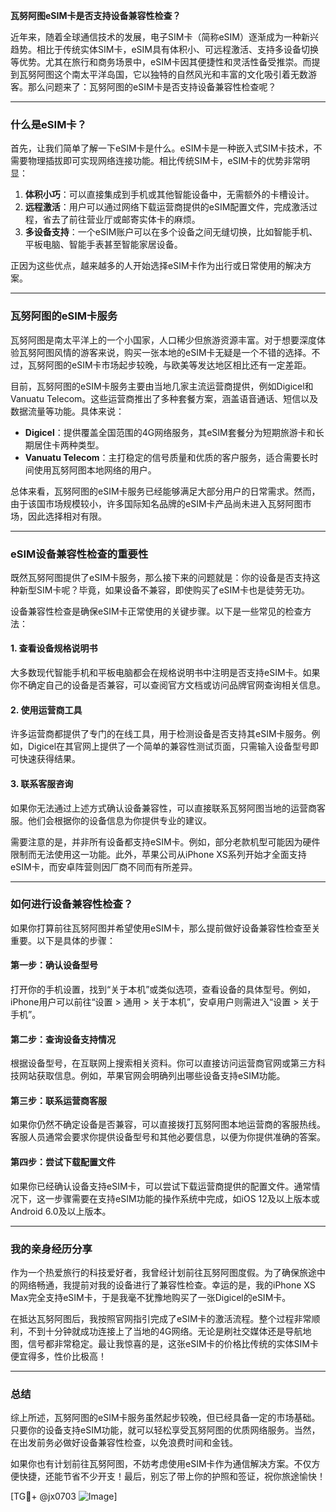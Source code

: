 **瓦努阿图eSIM卡是否支持设备兼容性检查？**

近年来，随着全球通信技术的发展，电子SIM卡（简称eSIM）逐渐成为一种新兴趋势。相比于传统实体SIM卡，eSIM具有体积小、可远程激活、支持多设备切换等优势。尤其在旅行和商务场景中，eSIM卡因其便捷性和灵活性备受推崇。而提到瓦努阿图这个南太平洋岛国，它以独特的自然风光和丰富的文化吸引着无数游客。那么问题来了：瓦努阿图的eSIM卡是否支持设备兼容性检查呢？

---

### 什么是eSIM卡？

首先，让我们简单了解一下eSIM卡是什么。eSIM卡是一种嵌入式SIM卡技术，不需要物理插拔即可实现网络连接功能。相比传统SIM卡，eSIM卡的优势非常明显：

1. **体积小巧**：可以直接集成到手机或其他智能设备中，无需额外的卡槽设计。
2. **远程激活**：用户可以通过网络下载运营商提供的eSIM配置文件，完成激活过程，省去了前往营业厅或邮寄实体卡的麻烦。
3. **多设备支持**：一个eSIM账户可以在多个设备之间无缝切换，比如智能手机、平板电脑、智能手表甚至智能家居设备。

正因为这些优点，越来越多的人开始选择eSIM卡作为出行或日常使用的解决方案。

---

### 瓦努阿图的eSIM卡服务

瓦努阿图是南太平洋上的一个小国家，人口稀少但旅游资源丰富。对于想要深度体验瓦努阿图风情的游客来说，购买一张本地的eSIM卡无疑是一个不错的选择。不过，瓦努阿图的eSIM卡市场起步较晚，与欧美等发达地区相比还有一定差距。

目前，瓦努阿图的eSIM卡服务主要由当地几家主流运营商提供，例如Digicel和Vanuatu Telecom。这些运营商推出了多种套餐方案，涵盖语音通话、短信以及数据流量等功能。具体来说：

- **Digicel**：提供覆盖全国范围的4G网络服务，其eSIM套餐分为短期旅游卡和长期居住卡两种类型。
- **Vanuatu Telecom**：主打稳定的信号质量和优质的客户服务，适合需要长时间使用瓦努阿图本地网络的用户。

总体来看，瓦努阿图的eSIM卡服务已经能够满足大部分用户的日常需求。然而，由于该国市场规模较小，许多国际知名品牌的eSIM卡产品尚未进入瓦努阿图市场，因此选择相对有限。

---

### eSIM设备兼容性检查的重要性

既然瓦努阿图提供了eSIM卡服务，那么接下来的问题就是：你的设备是否支持这种新型SIM卡呢？毕竟，如果设备不兼容，即使购买了eSIM卡也是徒劳无功。

设备兼容性检查是确保eSIM卡正常使用的关键步骤。以下是一些常见的检查方法：

#### 1. 查看设备规格说明书
大多数现代智能手机和平板电脑都会在规格说明书中注明是否支持eSIM卡。如果你不确定自己的设备是否兼容，可以查阅官方文档或访问品牌官网查询相关信息。

#### 2. 使用运营商工具
许多运营商都提供了专门的在线工具，用于检测设备是否支持其eSIM卡服务。例如，Digicel在其官网上提供了一个简单的兼容性测试页面，只需输入设备型号即可快速获得结果。

#### 3. 联系客服咨询
如果你无法通过上述方式确认设备兼容性，可以直接联系瓦努阿图当地的运营商客服。他们会根据你的设备信息为你提供专业的建议。

需要注意的是，并非所有设备都支持eSIM卡。例如，部分老款机型可能因为硬件限制而无法使用这一功能。此外，苹果公司从iPhone XS系列开始才全面支持eSIM卡，而安卓阵营则因厂商不同而有所差异。

---

### 如何进行设备兼容性检查？

如果你打算前往瓦努阿图并希望使用eSIM卡，那么提前做好设备兼容性检查至关重要。以下是具体的步骤：

#### 第一步：确认设备型号
打开你的手机设置，找到“关于本机”或类似选项，查看设备的具体型号。例如，iPhone用户可以前往“设置 > 通用 > 关于本机”，安卓用户则需进入“设置 > 关于手机”。

#### 第二步：查询设备支持情况
根据设备型号，在互联网上搜索相关资料。你可以直接访问运营商官网或第三方科技网站获取信息。例如，苹果官网会明确列出哪些设备支持eSIM功能。

#### 第三步：联系运营商客服
如果你仍然不确定设备是否兼容，可以直接拨打瓦努阿图本地运营商的客服热线。客服人员通常会要求你提供设备型号和其他必要信息，以便为你提供准确的答案。

#### 第四步：尝试下载配置文件
如果你已经确认设备支持eSIM卡，可以尝试下载运营商提供的配置文件。通常情况下，这一步骤需要在支持eSIM功能的操作系统中完成，如iOS 12及以上版本或Android 6.0及以上版本。

---

### 我的亲身经历分享

作为一个热爱旅行的科技爱好者，我曾经计划前往瓦努阿图度假。为了确保旅途中的网络畅通，我提前对我的设备进行了兼容性检查。幸运的是，我的iPhone XS Max完全支持eSIM卡，于是我毫不犹豫地购买了一张Digicel的eSIM卡。

在抵达瓦努阿图后，我按照官网指引完成了eSIM卡的激活流程。整个过程非常顺利，不到十分钟就成功连接上了当地的4G网络。无论是刷社交媒体还是导航地图，信号都非常稳定。最让我惊喜的是，这张eSIM卡的价格比传统的实体SIM卡便宜得多，性价比极高！

---

### 总结

综上所述，瓦努阿图的eSIM卡服务虽然起步较晚，但已经具备一定的市场基础。只要你的设备支持eSIM功能，就可以轻松享受瓦努阿图的优质网络服务。当然，在出发前务必做好设备兼容性检查，以免浪费时间和金钱。

如果你也有计划前往瓦努阿图，不妨考虑使用eSIM卡作为通信解决方案。不仅方便快捷，还能节省不少开支！最后，别忘了带上你的护照和签证，祝你旅途愉快！

[TG💪+ @jx0703 ![Image](https://github.com/user-attachments/assets/dbca1d08-cadb-493c-b0ec-ad6f7a83f270)]